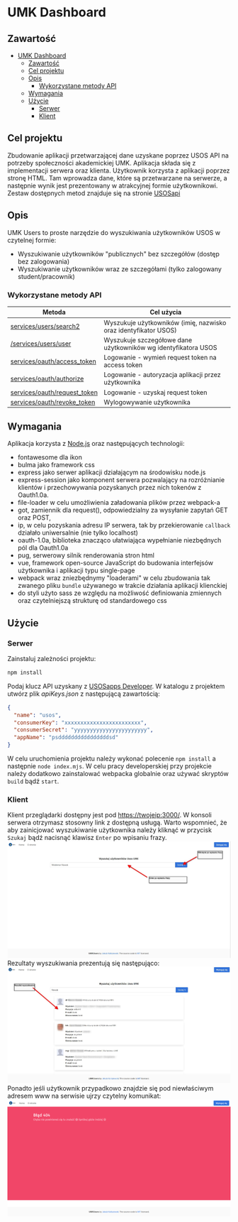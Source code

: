 
# UMK Dashboard

## Zawartość

- [UMK Dashboard](#umk-dashboard)
  - [Zawartość](#zawarto%c5%9b%c4%87)
  - [Cel projektu](#cel-projektu)
  - [Opis](#opis)
    - [Wykorzystane metody API](#wykorzystane-metody-api)
  - [Wymagania](#wymagania)
  - [Użycie](#u%c5%bcycie)
    - [Serwer](#serwer)
    - [Klient](#klient)

## Cel projektu

Zbudowanie aplikacji przetwarzającej dane uzyskane poprzez USOS API na potrzeby społeczności akademickiej UMK. Aplikacja składa się z implementacji serwera oraz klienta. Użytkownik korzysta z aplikacji poprzez stronę HTML. Tam wprowadza dane, które są przetwarzane na serwerze, a następnie wynik jest prezentowany w atrakcyjnej formie użytkownikowi. Zestaw dostępnych metod znajduje się na stronie [USOSapi](https://usosapps.umk.pl/developers/api/)

## Opis

UMK Users to proste narzędzie do wyszukiwania użytkowników USOS w czytelnej formie:

- Wyszukiwanie użytkowników "publicznych" bez szczegółów (dostęp bez zalogowania)
- Wyszukiwanie użytkowników wraz ze szczegółami (tylko zalogowany student/pracownik)

### Wykorzystane metody API

| Metoda | Cel użycia |
|------------------------------------------------------------------------------------------------------------------------------------|-----------------------------------------------------------------------------|
| [services/users/search2](https://usosapps.umk.pl/developers/api/services/users/#search2) | Wyszukuje użytkowników (imię, nazwisko oraz identyfikator USOS) |
| [/services/users/user](https://usosapps.umk.pl/developers/api//services/users/#user) | Wyszukuje szczegółowe dane użytkowników wg identyfikatora USOS  |
| [services/oauth/access_token](https://usosapps.umk.pl/developers/api/services/oauth/#access_token) | Logowanie - wymień request token na access token |
| [services/oauth/authorize](https://usosapps.umk.pl/developers/api/services/oauth/#authorize) | Logowanie - autoryzacja aplikacji przez użytkownika |
| [services/oauth/request_token](https://usosapps.umk.pl/developers/api/services/oauth/#request_token) | Logowanie - uzyskaj request token |
| [services/oauth/revoke_token](https://usosapps.umk.pl/developers/api/services/oauth/#revoke_token) | Wylogowywanie użytkownika |

## Wymagania

Aplikacja korzysta z [Node.js](https://nodejs.org/) oraz następujących technologii:

- fontawesome dla ikon
- bulma jako framework css 
- express jako serwer aplikacji działającym na środowisku node.js
- express-session jako komponent serwera pozwalający na rozróżnianie klientów i przechowywania pozyskanych przez nich tokenów z Oauth1.0a.
- file-loader w celu umożliwienia załadowania plików przez webpack-a
- got, zamiennik dla request(), odpowiedzialny za wysyłanie zapytań GET oraz POST,
- ip, w celu pozyskania adresu IP serwera, tak by przekierowanie `callback` działało uniwersalnie (nie tylko localhost)
- oauth-1.0a, biblioteka znacząco ułatwiająca wypełnianie niezbędnych pól dla Oauth1.0a
- pug, serwerowy silnik renderowania stron html
- vue, framework open-source JavaScript do budowania interfejsów użytkownika i aplikacji typu single-page
- webpack wraz zniezbędnymy "loaderami" w celu zbudowania tak zwanego pliku `bundle` używanego w trakcie działania aplikacji klienckiej
- do styli użyto sass ze względu na możliwość definiowania zmiennych oraz czytelniejszą strukturę od standardowego css

## Użycie

### Serwer

Zainstaluj zależności projektu:

```sh
npm install
```

Podaj klucz API uzyskany z [USOSapps Developer](https://usosapps.umk.pl/developers/). W katalogu z projektem utwórz plik *apiKeys.json* z następującą zawartością:

```json
{
  "name": "usos",
  "consumerKey": "xxxxxxxxxxxxxxxxxxxxxxxx",
  "consumerSecret": "yyyyyyyyyyyyyyyyyyyyyyy",
  "appName": "psddddddddddddddddsd"
}
```

W celu uruchomienia projektu należy wykonać polecenie `npm install` a następnie `node index.mjs`.
W celu pracy developerskiej przy projekcie należy dodatkowo zainstalować webpacka globalnie oraz używać skryptów `build` bądź `start`.

### Klient

Klient przeglądarki dostępny jest pod [https://twojeip:3000/](https://twojeip:3000/). W konsoli serwera otrzymasz stosowny link z dostępną usługą.
Warto wspomnieć, że aby zainicjować wyszukiwanie użytkownika należy kliknąć w przycisk `Szukaj` bądź nacisnąć klawisz `Enter` po wpisaniu frazy.
![Wyszukiwarka](images/wyszukiwarka.jpg?raw=true "Wyszukiwarka")
Rezultaty wyszukiwania prezentują się następująco:
![Wyszukiwarka](images/wyniki.jpg?raw=true "Wyniki")
Ponadto jeśli użytkownik przypadkowo znajdzie się pod niewłaściwym adresem www na serwisie ujrzy czytelny komunikat:
![Zagubiony](images/zagubiony.jpg?raw=true "Zagubiony użytkownik")
